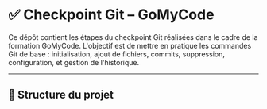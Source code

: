 # ✅ Checkpoint Git – GoMyCode

Ce dépôt contient les étapes du checkpoint Git réalisées dans le cadre de la formation GoMyCode. L'objectif est de mettre en pratique les commandes Git de base : initialisation, ajout de fichiers, commits, suppression, configuration, et gestion de l'historique.

---

## 📁 Structure du projet

